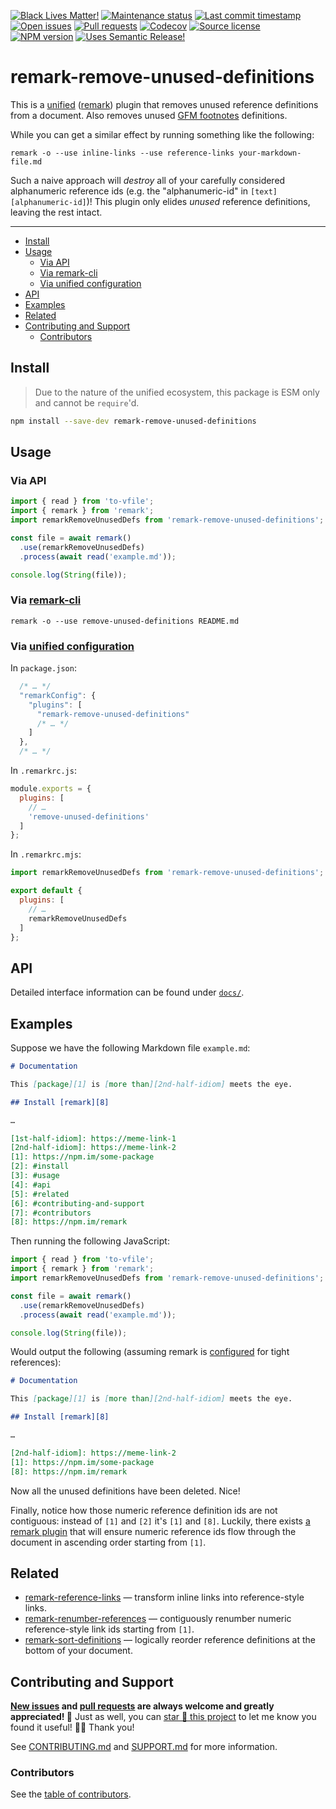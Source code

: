 <!-- badges-start -->

[![Black Lives Matter!][badge-blm]][link-blm]
[![Maintenance status][badge-maintenance]][link-repo]
[![Last commit timestamp][badge-last-commit]][link-repo]
[![Open issues][badge-issues]][link-issues]
[![Pull requests][badge-pulls]][link-pulls]
[![Codecov][badge-codecov]][link-codecov]
[![Source license][badge-license]][link-license]
[![NPM version][badge-npm]][link-npm]
[![Uses Semantic Release!][badge-semantic-release]][link-semantic-release]

<!-- badges-end -->

# remark-remove-unused-definitions

This is a [unified][1] ([remark][2]) plugin that removes unused reference
definitions from a document. Also removes unused [GFM footnotes][3] definitions.

While you can get a similar effect by running something like the following:

```shell
remark -o --use inline-links --use reference-links your-markdown-file.md
```

Such a naive approach will _destroy_ all of your carefully considered
alphanumeric reference ids (e.g. the "alphanumeric-id" in
`[text][alphanumeric-id]`)! This plugin only elides _unused_ reference
definitions, leaving the rest intact.

---

<!-- remark-ignore-start -->
<!-- START doctoc generated TOC please keep comment here to allow auto update -->
<!-- DON'T EDIT THIS SECTION, INSTEAD RE-RUN doctoc TO UPDATE -->

- [Install](#install)
- [Usage](#usage)
  - [Via API](#via-api)
  - [Via remark-cli](#via-remark-cli)
  - [Via unified configuration](#via-unified-configuration)
- [API](#api)
- [Examples](#examples)
- [Related](#related)
- [Contributing and Support](#contributing-and-support)
  - [Contributors](#contributors)

<!-- END doctoc generated TOC please keep comment here to allow auto update -->
<!-- remark-ignore-end -->

## Install

> Due to the nature of the unified ecosystem, this package is ESM only and
> cannot be `require`'d.

```bash
npm install --save-dev remark-remove-unused-definitions
```

## Usage

### Via API

```typescript
import { read } from 'to-vfile';
import { remark } from 'remark';
import remarkRemoveUnusedDefs from 'remark-remove-unused-definitions';

const file = await remark()
  .use(remarkRemoveUnusedDefs)
  .process(await read('example.md'));

console.log(String(file));
```

<!-- remark-ignore -->

### Via [remark-cli](https://xunn.at/docs-remark-cli)

```shell
remark -o --use remove-unused-definitions README.md
```

<!-- remark-ignore -->

### Via [unified configuration](https://xunn.at/docs-unified-configuration)

In `package.json`:

```javascript
  /* … */
  "remarkConfig": {
    "plugins": [
      "remark-remove-unused-definitions"
      /* … */
    ]
  },
  /* … */
```

In `.remarkrc.js`:

```javascript
module.exports = {
  plugins: [
    // …
    'remove-unused-definitions'
  ]
};
```

In `.remarkrc.mjs`:

```javascript
import remarkRemoveUnusedDefs from 'remark-remove-unused-definitions';

export default {
  plugins: [
    // …
    remarkRemoveUnusedDefs
  ]
};
```

## API

Detailed interface information can be found under [`docs/`][docs].

## Examples

Suppose we have the following Markdown file `example.md`:

```markdown
# Documentation

This [package][1] is [more than][2nd-half-idiom] meets the eye.

## Install [remark][8]

…

[1st-half-idiom]: https://meme-link-1
[2nd-half-idiom]: https://meme-link-2
[1]: https://npm.im/some-package
[2]: #install
[3]: #usage
[4]: #api
[5]: #related
[6]: #contributing-and-support
[7]: #contributors
[8]: https://npm.im/remark
```

Then running the following JavaScript:

```typescript
import { read } from 'to-vfile';
import { remark } from 'remark';
import remarkRemoveUnusedDefs from 'remark-remove-unused-definitions';

const file = await remark()
  .use(remarkRemoveUnusedDefs)
  .process(await read('example.md'));

console.log(String(file));
```

Would output the following (assuming remark is [configured][4] for tight
references):

```markdown
# Documentation

This [package][1] is [more than][2nd-half-idiom] meets the eye.

## Install [remark][8]

…

[2nd-half-idiom]: https://meme-link-2
[1]: https://npm.im/some-package
[8]: https://npm.im/remark
```

Now all the unused definitions have been deleted. Nice!

Finally, notice how those numeric reference definition ids are not contiguous:
instead of `[1]` and `[2]` it's `[1]` and `[8]`. Luckily, there exists [a remark
plugin][5] that will ensure numeric reference ids flow through the document in
ascending order starting from `[1]`.

## Related

- [remark-reference-links][6] — transform inline links into reference-style
  links.
- [remark-renumber-references][5] — contiguously renumber numeric
  reference-style link ids starting from `[1]`.
- [remark-sort-definitions][7] — logically reorder reference definitions at the
  bottom of your document.

## Contributing and Support

**[New issues][choose-new-issue] and [pull requests][pr-compare] are always
welcome and greatly appreciated! 🤩** Just as well, you can [star 🌟 this
project][link-repo] to let me know you found it useful! ✊🏿 Thank you!

See [CONTRIBUTING.md][contributing] and [SUPPORT.md][support] for more
information.

### Contributors

See the [table of contributors][8].

[badge-blm]: https://xunn.at/badge-blm 'Join the movement!'
[badge-codecov]:
  https://codecov.io/gh/Xunnamius/unified-utils/branch/main/graph/badge.svg?token=HWRIOBAAPW
  'Is this package well-tested?'
[badge-issues]:
  https://img.shields.io/github/issues/Xunnamius/unified-utils
  'Open issues'
[badge-last-commit]:
  https://img.shields.io/github/last-commit/xunnamius/unified-utils
  'Latest commit timestamp'
[badge-license]:
  https://img.shields.io/npm/l/remark-remove-unused-definitions
  "This package's source license"
[badge-maintenance]:
  https://img.shields.io/maintenance/active/2023
  'Is this package maintained?'
[badge-npm]:
  https://api.ergodark.com/badges/npm-pkg-version/remark-remove-unused-definitions
  'Install this package using npm or yarn!'
[badge-pulls]:
  https://img.shields.io/github/issues-pr/xunnamius/unified-utils
  'Open pull requests'
[badge-semantic-release]:
  https://img.shields.io/badge/%20%20%F0%9F%93%A6%F0%9F%9A%80-semantic--release-e10079.svg
  'This repo practices continuous integration and deployment!'
[choose-new-issue]: https://github.com/xunnamius/unified-utils/issues/new/choose
[contributing]: /CONTRIBUTING.md
[docs]: docs
[link-blm]: https://xunn.at/donate-blm
[link-codecov]: https://codecov.io/gh/Xunnamius/unified-utils
[link-issues]: https://github.com/Xunnamius/unified-utils/issues?q=
[link-license]:
  https://github.com/Xunnamius/unified-utils/blob/main/packages/remark-remove-unused-definitions/LICENSE
[link-npm]: https://www.npmjs.com/package/remark-remove-unused-definitions
[link-pulls]: https://github.com/xunnamius/unified-utils/pulls
[link-repo]:
  https://github.com/xunnamius/unified-utils/blob/main/packages/remark-remove-unused-definitions
[link-semantic-release]: https://github.com/semantic-release/semantic-release
[pr-compare]: https://github.com/xunnamius/unified-utils/compare
[support]: /.github/SUPPORT.md
[1]: https://github.com/unifiedjs/unified
[2]: https://github.com/remarkjs/remark
[3]: https://github.com/remarkjs/remark-gfm#what-is-this
[4]: /.remarkrc.mjs
[5]: /packages/remark-renumber-references
[6]: https://github.com/remarkjs/remark-reference-links
[7]: /packages/remark-sort-definitions
[8]: /README.md#contributors
